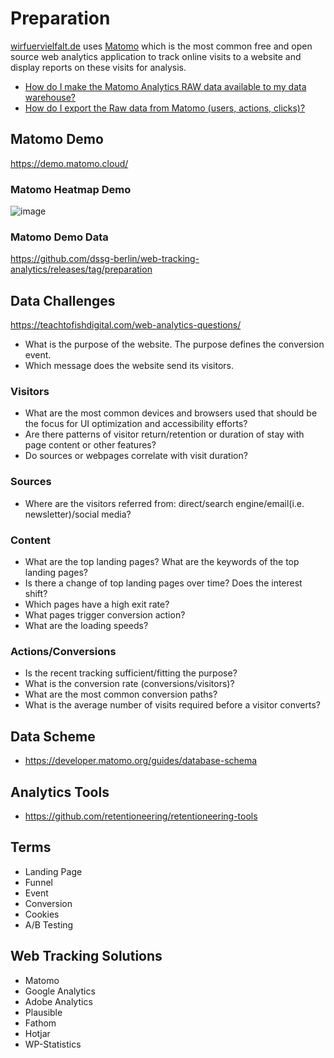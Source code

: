# Preparation
[wirfuervielfalt.de](https://www.wirfuervielfalt.de/) uses [Matomo](https://matomo.org/) which is the most common free and open source web analytics application to track online visits to a website and display reports on these visits for analysis.

* [How do I make the Matomo Analytics RAW data available to my data warehouse?](https://matomo.org/faq/how-to/faq_24536/)
* [How do I export the Raw data from Matomo (users, actions, clicks)?](https://matomo.org/faq/how-to/faq_24574/)

## Matomo Demo
https://demo.matomo.cloud/

### Matomo Heatmap Demo
![image](https://user-images.githubusercontent.com/8211411/222895767-1a8f8bb4-4037-4a78-bed6-e625fcbf3ac5.png)

### Matomo Demo Data
https://github.com/dssg-berlin/web-tracking-analytics/releases/tag/preparation

## Data Challenges
https://teachtofishdigital.com/web-analytics-questions/

* What is the purpose of the website. The purpose defines the conversion event.
* Which message does the website send its visitors.

### Visitors
* What are the most common devices and browsers used that should be the focus for UI optimization and accessibility efforts?
* Are there patterns of visitor return/retention or duration of stay with page content or other features?
* Do sources or webpages correlate with visit duration?

### Sources
* Where are the visitors referred from: direct/search engine/email(i.e. newsletter)/social media?

### Content
* What are the top landing pages? What are the keywords of the top landing pages?
* Is there a change of top landing pages over time? Does the interest shift?
* Which pages have a high exit rate?
* What pages trigger conversion action?
* What are the loading speeds?

### Actions/Conversions
* Is the recent tracking sufficient/fitting the purpose?
* What is the conversion rate (conversions/visitors)?
* What are the most common conversion paths?
* What is the average number of visits required before a visitor converts?

## Data Scheme
* https://developer.matomo.org/guides/database-schema

## Analytics Tools
* https://github.com/retentioneering/retentioneering-tools

## Terms
* Landing Page
* Funnel
* Event
* Conversion
* Cookies
* A/B Testing

## Web Tracking Solutions
* Matomo
* Google Analytics
* Adobe Analytics
* Plausible
* Fathom
* Hotjar
* WP-Statistics
